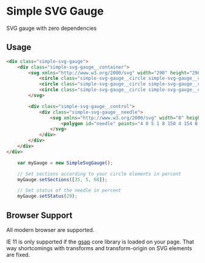 # Simple SVG Gauge
SVG gauge with zero dependencies


## Usage
```html
<div class="simple-svg-gauge">
    <div class="simple-svg-gauge__container">
        <svg xmlns="http://www.w3.org/2000/svg" width="290" height="290" viewbox="0 0 290 290" class="simple-svg-gauge__svg js-simple-svg-gauge">
            <circle class="simple-svg-gauge__circle simple-svg-gauge__circle--above" />
            <circle class="simple-svg-gauge__circle simple-svg-gauge__circle--mid" />
            <circle class="simple-svg-gauge__circle simple-svg-gauge__circle--below" />
        </svg>

        <div class="simple-svg-gauge__control">
            <div class="simple-svg-gauge__needle">
                <svg xmlns="http://www.w3.org/2000/svg" width="8" height="154" viewBox="0 0 8 154" class="js-simple-svg-gauge-needle">
                    <polygon id="needle" points="4 0 5 1 8 150 4 154 0 150 3 1 4 0" />
                </svg>
            </div>
        </div>
    </div>
</div>
```

```js
    var myGauge = new SimpleSvgGauge();

    // Set sections according to your circle elements in percent
    myGauge.setSections([35, 5, 60]);

    // Set status of the needle in percent
    myGauge.setStatus(29);
```

## Browser Support
All modern browser are supported.

IE 11 is only supported if the [gsap](https://github.com/greensock/GSAP) core library is loaded on your page. That way shortcomings with transforms and transform-origin on SVG elements are fixed.